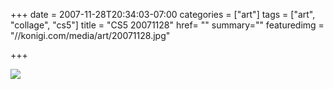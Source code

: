 +++
date = 2007-11-28T20:34:03-07:00
categories = ["art"]
tags = ["art", "collage", "cs5"]
title = "CS5 20071128"
href= ""
summary=""
featuredimg = "//konigi.com/media/art/20071128.jpg"

+++

<img src="//konigi.com/media/art/20071128.jpg" />
